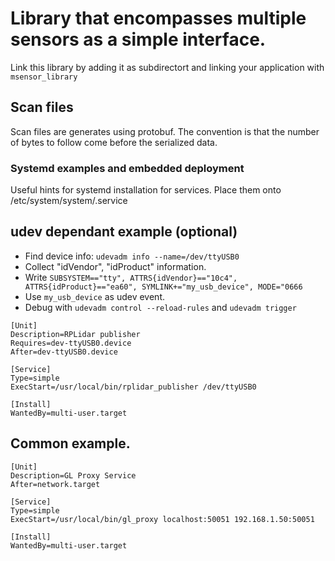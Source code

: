 # Library that encompasses multiple sensors as a simple interface.

Link this library by adding it as subdirectort and linking your application with `msensor_library`

## Scan files

Scan files are generates using protobuf. The convention is that the number of bytes to follow come before the serialized data.

### Systemd examples and embedded deployment
Useful hints for systemd installation for services.
Place them onto /etc/system/system/<name>.service

## udev dependant example (optional)
- Find device info: `udevadm info --name=/dev/ttyUSB0`
- Collect "idVendor", "idProduct" information.
- Write `SUBSYSTEM=="tty", ATTRS{idVendor}=="10c4", ATTRS{idProduct}=="ea60", SYMLINK+="my_usb_device", MODE="0666`
- Use `my_usb_device` as udev event.
- Debug with `udevadm control --reload-rules` and `udevadm trigger`

```
[Unit]
Description=RPLidar publisher
Requires=dev-ttyUSB0.device
After=dev-ttyUSB0.device

[Service]
Type=simple
ExecStart=/usr/local/bin/rplidar_publisher /dev/ttyUSB0

[Install]
WantedBy=multi-user.target
```

## Common example.
```
[Unit]
Description=GL Proxy Service
After=network.target

[Service]
Type=simple
ExecStart=/usr/local/bin/gl_proxy localhost:50051 192.168.1.50:50051

[Install]
WantedBy=multi-user.target
```

